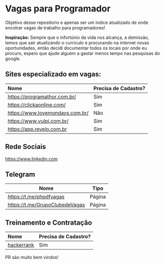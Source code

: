 # Vagas para Programador

Objetivo desse repositorio e apenas ser um indice atualizado de onde encotrar vagas de trabalho para programadores!

**Inspiração:** Sempre que o infortúnio da vida nos alcança, a demissão, temos que sair atualizando o curriculo e procurando na internet novas oportunidades, então decidi documentar todos os locais por onde eu procuro, espero que ajude alguém a gastar menos tempo nas pesquisas do google.


## Sites especializado em vagas:

|Nome |Precisa de Cadastro? |
|:----|:------------------- |
|https://programathor.com.br/ | Sim |
|https://clickaonline.com/ | Sim |
|https://www.lovemondays.com.br/| Não|
|https://www.vulpi.com.br/ | Sim |
|https://app.revelo.com.br | Sim|


## Rede Sociais

https://www.linkedin.com


## Telegram

|Nome | Tipo |
|----|----|
|https://t.me/phpdfvagas |Página |
|https://t.me/GrupoClubedeVagas|Página|

## Treinamento e Contratação
|Nome |Precisa de Cadastro? |
|:----|:------------------- |
|[hackerrank](https://www.hackerrank.com/dashboard)| Sim  |


PR são muito bem vindos!
